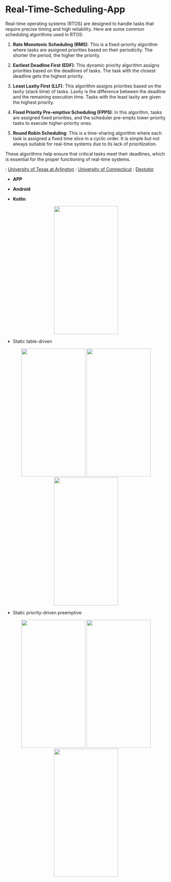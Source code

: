 # Real-Time-Scheduling-App

Real-time operating systems (RTOS) are designed to handle tasks that require precise timing and high reliability. Here are some common scheduling algorithms used in RTOS:

1. **Rate Monotonic Scheduling (RMS)**: This is a fixed-priority algorithm where tasks are assigned priorities based on their periodicity. The shorter the period, the higher the priority.

2. **Earliest Deadline First (EDF)**: This dynamic priority algorithm assigns priorities based on the deadlines of tasks. The task with the closest deadline gets the highest priority.

3. **Least Laxity First (LLF)**: This algorithm assigns priorities based on the laxity (slack time) of tasks. Laxity is the difference between the deadline and the remaining execution time. Tasks with the least laxity are given the highest priority.

4. **Fixed Priority Pre-emptive Scheduling (FPPS)**: In this algorithm, tasks are assigned fixed priorities, and the scheduler pre-empts lower-priority tasks to execute higher-priority ones.

5. **Round Robin Scheduling**: This is a time-sharing algorithm where each task is assigned a fixed time slice in a cyclic order. It is simple but not always suitable for real-time systems due to its lack of prioritization.

These algorithms help ensure that critical tasks meet their deadlines, which is essential for the proper functioning of real-time systems.

: [University of Texas at Arlington](https://crystal.uta.edu/~kumar/cse6306/papers/RealTime_Vimal.pdf)
: [University of Connecticut](https://cps.cse.uconn.edu/wp-content/uploads/sites/2687/2019/10/ch6.2.pdf)
: [Dextutor](https://dextutor.com/real-time-scheduling-algorithms/)

- **APP** 

- **Android** 


- **Kotlin**



<div align=center>
        <img src="https://user-images.githubusercontent.com/81251707/214865310-4b59aeeb-080f-4f4e-8697-d348f033d26b.jpg" height="400" width="200">
</div>
</p>
</p>


  - Static table-driven



<div align=center>
        <img src="https://user-images.githubusercontent.com/81251707/214865382-b395f7dd-a620-4515-8dd2-c0adc5ad8d1e.jpg" height="400" width="200">
        <img src="https://user-images.githubusercontent.com/81251707/214865386-b2db5e77-6dde-455e-9686-3c9c8b17dbf9.jpg" height="400" width="200">
        <img src="https://user-images.githubusercontent.com/81251707/214865391-3827090d-4ba8-44c5-bdcb-bfe3ece0104f.jpg" height="400" width="200">
</div>
</p>
</p>


  - Static priority-driven preemptive



<div align=center>
        <img src="https://user-images.githubusercontent.com/81251707/214865398-174e0b4e-a3d8-419c-842a-e6cb3ea5781e.jpg" height="400" width="200">
        <img src="https://user-images.githubusercontent.com/81251707/214865403-b75687a7-09ac-44b5-99d5-7cf95df65e7e.jpg" height="400" width="200">
        <img src="https://user-images.githubusercontent.com/81251707/214865407-30023352-3ee4-4715-b756-8bc0eaa9147f.jpg" height="400" width="200">
</div>
